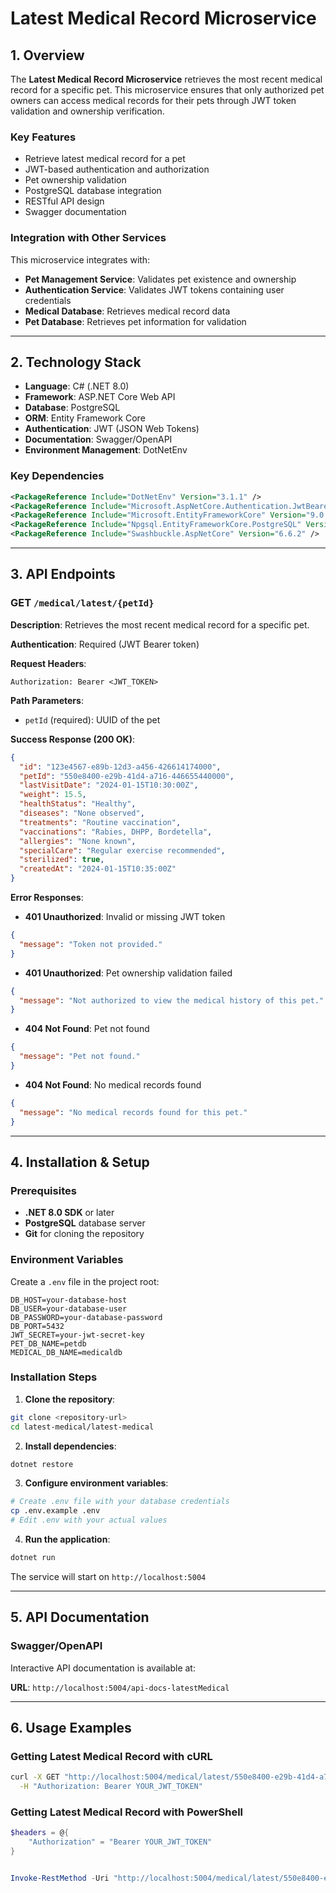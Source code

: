 # Latest Medical Record Microservice

## 1. Overview

The **Latest Medical Record Microservice** retrieves the most recent medical record for a specific pet. This microservice ensures that only authorized pet owners can access medical records for their pets through JWT token validation and ownership verification.

### Key Features
- Retrieve latest medical record for a pet
- JWT-based authentication and authorization
- Pet ownership validation
- PostgreSQL database integration
- RESTful API design
- Swagger documentation

### Integration with Other Services
This microservice integrates with:
- **Pet Management Service**: Validates pet existence and ownership
- **Authentication Service**: Validates JWT tokens containing user credentials
- **Medical Database**: Retrieves medical record data
- **Pet Database**: Retrieves pet information for validation

---

## 2. Technology Stack

- **Language**: C# (.NET 8.0)
- **Framework**: ASP.NET Core Web API
- **Database**: PostgreSQL
- **ORM**: Entity Framework Core
- **Authentication**: JWT (JSON Web Tokens)
- **Documentation**: Swagger/OpenAPI
- **Environment Management**: DotNetEnv

### Key Dependencies
```xml
<PackageReference Include="DotNetEnv" Version="3.1.1" />
<PackageReference Include="Microsoft.AspNetCore.Authentication.JwtBearer" Version="8.0.17" />
<PackageReference Include="Microsoft.EntityFrameworkCore" Version="9.0.6" />
<PackageReference Include="Npgsql.EntityFrameworkCore.PostgreSQL" Version="9.0.4" />
<PackageReference Include="Swashbuckle.AspNetCore" Version="6.6.2" />
```

---

## 3. API Endpoints

### GET `/medical/latest/{petId}`

**Description**: Retrieves the most recent medical record for a specific pet.

**Authentication**: Required (JWT Bearer token)

**Request Headers**:
```
Authorization: Bearer <JWT_TOKEN>
```

**Path Parameters**:
- `petId` (required): UUID of the pet

**Success Response (200 OK)**:
```json
{
  "id": "123e4567-e89b-12d3-a456-426614174000",
  "petId": "550e8400-e29b-41d4-a716-446655440000",
  "lastVisitDate": "2024-01-15T10:30:00Z",
  "weight": 15.5,
  "healthStatus": "Healthy",
  "diseases": "None observed",
  "treatments": "Routine vaccination",
  "vaccinations": "Rabies, DHPP, Bordetella",
  "allergies": "None known",
  "specialCare": "Regular exercise recommended",
  "sterilized": true,
  "createdAt": "2024-01-15T10:35:00Z"
}
```

**Error Responses**:

- **401 Unauthorized**: Invalid or missing JWT token
```json
{
  "message": "Token not provided."
}
```

- **401 Unauthorized**: Pet ownership validation failed
```json
{
  "message": "Not authorized to view the medical history of this pet."
}
```

- **404 Not Found**: Pet not found
```json
{
  "message": "Pet not found."
}
```

- **404 Not Found**: No medical records found
```json
{
  "message": "No medical records found for this pet."
}
```

---

## 4. Installation & Setup

### Prerequisites
- **.NET 8.0 SDK** or later
- **PostgreSQL** database server
- **Git** for cloning the repository

### Environment Variables

Create a `.env` file in the project root:

```env
DB_HOST=your-database-host
DB_USER=your-database-user
DB_PASSWORD=your-database-password
DB_PORT=5432
JWT_SECRET=your-jwt-secret-key
PET_DB_NAME=petdb
MEDICAL_DB_NAME=medicaldb
```

### Installation Steps

1. **Clone the repository**:
```bash
git clone <repository-url>
cd latest-medical/latest-medical
```

2. **Install dependencies**:
```bash
dotnet restore
```

3. **Configure environment variables**:
```bash
# Create .env file with your database credentials
cp .env.example .env
# Edit .env with your actual values
```

4. **Run the application**:
```bash
dotnet run
```

The service will start on `http://localhost:5004`

---

## 5. API Documentation

### Swagger/OpenAPI
Interactive API documentation is available at:

**URL**: `http://localhost:5004/api-docs-latestMedical`

---

## 6. Usage Examples

### Getting Latest Medical Record with cURL

```bash
curl -X GET "http://localhost:5004/medical/latest/550e8400-e29b-41d4-a716-446655440000" \
  -H "Authorization: Bearer YOUR_JWT_TOKEN"
```

### Getting Latest Medical Record with PowerShell

```powershell
$headers = @{
    "Authorization" = "Bearer YOUR_JWT_TOKEN"
}


Invoke-RestMethod -Uri "http://localhost:5004/medical/latest/550e8400-e29b-41d4-a716-446655440000" -Method GET -Headers $headers
```